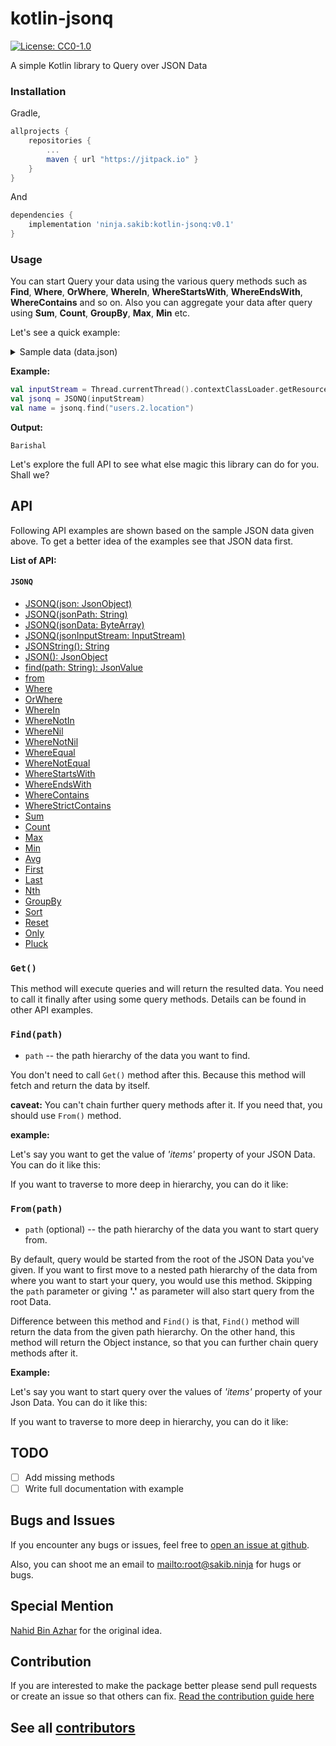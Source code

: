 kotlin-jsonq
===============
[![License: CC0-1.0](https://img.shields.io/badge/License-CC0%201.0-lightgrey.svg)](https://github.com/s4kibs4mi/kotin-jsonq/blob/master/LICENSE)

A simple Kotlin library to Query over JSON Data

### Installation

Gradle,
```gradle
allprojects {
    repositories {
        ...
        maven { url "https://jitpack.io" }
    }
}
```
And
```gradle
dependencies {
    implementation 'ninja.sakib:kotlin-jsonq:v0.1'
}
```

### Usage
You can start Query your data using the various query methods such as **Find**, **Where**, **OrWhere**, **WhereIn**, **WhereStartsWith**, **WhereEndsWith**, **WhereContains** and so on. Also you can aggregate your data after query using **Sum**, **Count**, **GroupBy**, **Max**, **Min** etc.

Let's see a quick example:

<details><summary>Sample data (data.json)</summary>
```json
{
  "name": "products",
  "description": "Features product list",
  "vendor": {
    "name": "Computer Source BD",
    "email": "info@example.com",
    "website": "www.example.com"
  },
  "users": [
    {
      "id": 1,
      "name": "Johura Akter Sumi",
      "location": "Barisal"
    },
    {
      "id": 2,
      "name": "Mehedi Hasan Nahid",
      "location": "Barisal"
    },
    {
      "id": 3,
      "name": "Ariful Islam",
      "location": "Barishal"
    },
    {
      "id": 4,
      "name": "Suhel Ahmed",
      "location": "Sylhet"
    },
    {
      "id": 5,
      "name": "Firoz Serniabat",
      "location": "Gournodi"
    },
    {
      "id": 5,
      "name": "Musa Jewel",
      "location": "Barishal",
      "visits": [
        {
          "name": "Sylhet",
          "year": 2011
        },
        {
          "name": "Cox's Bazar",
          "year": 2012
        },
        {
          "name": "Bandarbar",
          "year": 2014
        }
      ]
    }
  ],
  "products": [
    {
      "id": 1,
      "city": "bsl",
      "name": "iPhone",
      "cat": 1,
      "price": 80000.5
    },
    {
      "id": 2,
      "city": null,
      "name": "macbook pro",
      "cat": 2,
      "price": 150000
    },
    {
      "id": 3,
      "city": "dhk",
      "name": "Redmi 3S Prime",
      "cat": 1,
      "price": 12000
    },
    {
      "id": 4,
      "city": null,
      "name": "Redmi 4X",
      "cat": 1,
      "price": 15000
    },
    {
      "id": 5,
      "city": "bsl",
      "name": "macbook air",
      "cat": 2,
      "price": 110000
    },
    {
      "id": 6,
      "city": null,
      "name": "macbook air 1",
      "cat": 2,
      "price": 81000
    }
  ],
  "cities": [
    {
      "id": 1,
      "name": "Barishal"
    },
    {
      "id": 2,
      "name": "Noakhali"
    },
    {
      "id": 3,
      "name": "Dhaka"
    },
    {
      "id": 4,
      "name": "Rajshahi"
    },
    {
      "id": 5,
      "name": "Chittagong"
    }
  ],
  "arr": [
    1,
    2,
    3,
    4
  ]
}
```
</details>

**Example:**
```kotlin
val inputStream = Thread.currentThread().contextClassLoader.getResourceAsStream("data.json")
val jsonq = JSONQ(inputStream)
val name = jsonq.find("users.2.location")
```
**Output:**
```
Barishal
```

Let's explore the full API to see what else magic this library can do for you.
Shall we?

## API

Following API examples are shown based on the sample JSON data given above. To get a better idea of the examples see that JSON data first.

**List of API:**

#### ```JSONQ```

* [JSONQ(json: JsonObject)](#)
* [JSONQ(jsonPath: String)](#)
* [JSONQ(jsonData: ByteArray)](#)
* [JSONQ(jsonInputStream: InputStream)](#)
* [JSONString(): String](#)
* [JSON(): JsonObject](#)
* [find(path: String): JsonValue](#find)
* [from](#from)
* [Where](#wherekey-op-val)
* [OrWhere](#orwherekey-op-val)
* [WhereIn](#whereinkey-val)
* [WhereNotIn](#wherenotinkey-val)
* [WhereNil](#wherenilkey)
* [WhereNotNil](#wherenotnilkey)
* [WhereEqual](#whereequalkey)
* [WhereNotEqual](#wherenotequalkey)
* [WhereStartsWith](#wherestartswithkey-val)
* [WhereEndsWith](#whereendswithkey-val)
* [WhereContains](#wherecontainskey-val)
* [WhereStrictContains](#wherestrictcontainskey-val)
* [Sum](#sumproperty)
* [Count](#count)
* [Max](#maxproperty)
* [Min](#minproperty)
* [Avg](#avgproperty)
* [First](#first)
* [Last](#last)
* [Nth](#nthindex)
* [GroupBy](#groupbyproperty)
* [Sort](#sortorder)
* [Reset](#resetdata)
* [Only](#only)
* [Pluck](#pluck)

### `Get()`

This method will execute queries and will return the resulted data. You need to call it finally after using some query methods. Details can be found in other API examples.

### `Find(path)`

* `path` -- the path hierarchy of the data you want to find.

You don't need to call `Get()` method after this. Because this method will fetch and return the data by itself.

**caveat:** You can't chain further query methods after it. If you need that, you should use `From()` method.

**example:**

Let's say you want to get the value of _'items'_ property of your JSON Data. You can do it like this:


If you want to traverse to more deep in hierarchy, you can do it like:

### `From(path)`

* `path` (optional) -- the path hierarchy of the data you want to start query from.

By default, query would be started from the root of the JSON Data you've given. If you want to first move to a nested path hierarchy of the data from where you want to start your query, you would use this method. Skipping the `path` parameter or giving **'.'** as parameter will also start query from the root Data.

Difference between this method and `Find()` is that, `Find()` method will return the data from the given path hierarchy. On the other hand, this method will return the Object instance, so that you can further chain query methods after it.

**Example:**

Let's say you want to start query over the values of _'items'_ property of your Json Data. You can do it like this:


If you want to traverse to more deep in hierarchy, you can do it like:

## TODO

- [ ] Add missing methods
- [ ] Write full documentation with example

## Bugs and Issues

If you encounter any bugs or issues, feel free to [open an issue at
github](https://github.com/s4kibs4mi/kotlin-jsonq/issues).

Also, you can shoot me an email to
<mailto:root@sakib.ninja> for hugs or bugs.

## Special Mention

[Nahid Bin Azhar](https://github.com/nahid) for the original idea.

## Contribution
If you are interested to make the package better please send pull requests or create an issue so that others can fix.
[Read the contribution guide here](CONTRIBUTING.md)

## See all [contributors](https://github.com/s4kibs4mi/kotlin-jsonq/graphs/contributors)
